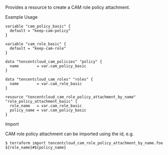 Provides a resource to create a CAM role policy attachment.

Example Usage

```hcl
variable "cam_policy_basic" {
  default = "keep-cam-policy"
}

variable "cam_role_basic" {
  default = "keep-cam-role"
}

data "tencentcloud_cam_policies" "policy" {
  name        = var.cam_policy_basic
}

data "tencentcloud_cam_roles" "roles" {
  name        = var.cam_role_basic
}

resource "tencentcloud_cam_role_policy_attachment_by_name" "role_policy_attachment_basic" {
  role_name   = var.cam_role_basic
  policy_name = var.cam_policy_basic
}
```

Import

CAM role policy attachment can be imported using the id, e.g.

```
$ terraform import tencentcloud_cam_role_policy_attachment_by_name.foo ${role_name}#${policy_name}
```